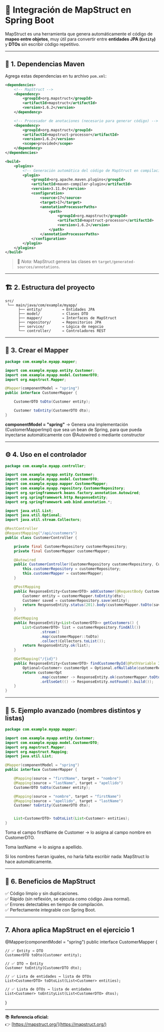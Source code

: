 # 🧩 Integración de MapStruct en Spring Boot

MapStruct es una herramienta que genera automáticamente el código de **mapeo entre objetos**, muy útil para convertir entre **entidades JPA (`Entity`)** y **DTOs** sin escribir código repetitivo.

---

## 🚀 1. Dependencias Maven

Agrega estas dependencias en tu archivo `pom.xml`:

```xml
<dependencies>
    <!-- MapStruct -->
    <dependency>
        <groupId>org.mapstruct</groupId>
        <artifactId>mapstruct</artifactId>
        <version>1.6.2</version>
    </dependency>

    <!-- Procesador de anotaciones (necesario para generar código) -->
    <dependency>
        <groupId>org.mapstruct</groupId>
        <artifactId>mapstruct-processor</artifactId>
        <version>1.6.2</version>
        <scope>provided</scope>
    </dependency>
</dependencies>

<build>
    <plugins>
        <!-- Generación automática del código de MapStruct en compilación -->
        <plugin>
            <groupId>org.apache.maven.plugins</groupId>
            <artifactId>maven-compiler-plugin</artifactId>
            <version>3.11.0</version>
            <configuration>
                <source>17</source>
                <target>17</target>
                <annotationProcessorPaths>
                    <path>
                        <groupId>org.mapstruct</groupId>
                        <artifactId>mapstruct-processor</artifactId>
                        <version>1.6.2</version>
                    </path>
                </annotationProcessorPaths>
            </configuration>
        </plugin>
    </plugins>
</build>
```

> 🧠 *Nota:* MapStruct genera las clases en `target/generated-sources/annotations`.

---

## 🏗️ 2. Estructura del proyecto

```
src/
 └── main/java/com/example/myapp/
      ├── entity/         → Entidades JPA
      ├── model/          → Clases DTO
      ├── mapper/         → Interfaces de MapStruct
      ├── repository/     → Repositorios JPA
      ├── service/        → Lógica de negocio
      └── controller/     → Controladores REST
```

---

## 🧱 3. Crear el Mapper

```java
package com.example.myapp.mapper;

import com.example.myapp.entity.Customer;
import com.example.myapp.model.CustomerDTO;
import org.mapstruct.Mapper;

@Mapper(componentModel = "spring")
public interface CustomerMapper {

    CustomerDTO toDto(Customer entity);

    Customer toEntity(CustomerDTO dto);
}
```

**componentModel = "spring"** → Genera una implementación (CustomerMapperImpl) que sea un bean de Spring, para que pueda inyectarse automáticamente con @Autowired o mediante constructor

---

## ⚙️ 4. Uso en el controlador

```java
package com.example.myapp.controller;

import com.example.myapp.entity.Customer;
import com.example.myapp.model.CustomerDTO;
import com.example.myapp.mapper.CustomerMapper;
import com.example.myapp.repository.CustomerRepository;
import org.springframework.beans.factory.annotation.Autowired;
import org.springframework.http.ResponseEntity;
import org.springframework.web.bind.annotation.*;

import java.util.List;
import java.util.Optional;
import java.util.stream.Collectors;

@RestController
@RequestMapping("/api/customers")
public class CustomerController {

    private final CustomerRepository customerRepository;
    private final CustomerMapper customerMapper;

    @Autowired
    public CustomerController(CustomerRepository customerRepository, CustomerMapper customerMapper) {
        this.customerRepository = customerRepository;
        this.customerMapper = customerMapper;
    }

    @PostMapping
    public ResponseEntity<CustomerDTO> addCustomer(@RequestBody CustomerDTO dto) {
        Customer entity = customerMapper.toEntity(dto);
        Customer saved = customerRepository.save(entity);
        return ResponseEntity.status(201).body(customerMapper.toDto(saved));
    }

    @GetMapping
    public ResponseEntity<List<CustomerDTO>> getCustomers() {
        List<CustomerDTO> list = customerRepository.findAll())
                .stream()
                .map(customerMapper::toDto)
                .collect(Collectors.toList());
        return ResponseEntity.ok(list);
    }

    @GetMapping("/{id}")
    public ResponseEntity<CustomerDTO> findCustomerById(@PathVariable Integer id) {
        Optional<Customer> customerOpt = Optional.ofNullable(customerRepository.findCustomerById(id));
        return customerOpt
                .map(customer -> ResponseEntity.ok(customerMapper.toDto(customer)))
                .orElseGet(() -> ResponseEntity.notFound().build());
    }
}
```

---

## 🧰 5. Ejemplo avanzado (nombres distintos y listas)

```java
package com.example.myapp.mapper;

import com.example.myapp.entity.Customer;
import com.example.myapp.model.CustomerDTO;
import org.mapstruct.Mapper;
import org.mapstruct.Mapping;
import java.util.List;

@Mapper(componentModel = "spring")
public interface CustomerMapper {

    @Mapping(source = "firstName", target = "nombre")
    @Mapping(source = "lastName", target = "apellido")
    CustomerDTO toDto(Customer entity);

    @Mapping(source = "nombre", target = "firstName")
    @Mapping(source = "apellido", target = "lastName")
    Customer toEntity(CustomerDTO dto);


    List<CustomerDTO> toDtoList(List<Customer> entities);
}
```

Toma el campo firstName de Customer → lo asigna al campo nombre en CustomerDTO.

Toma lastName → lo asigna a apellido.

Si los nombres fueran iguales, no haría falta escribir nada: MapStruct lo hace automáticamente.

---

## 🎯 6. Beneficios de MapStruct

✅ Código limpio y sin duplicaciones.  
✅ Rápido (sin reflexión, se ejecuta como código Java normal).  
✅ Errores detectables en tiempo de compilación.  
✅ Perfectamente integrable con Spring Boot.


---

## 7. Ahora aplica MapStruct en el ejercicio 1

@Mapper(componentModel = "spring")
public interface CustomerMapper {

    // ✅ Entity → DTO
    CustomerDTO toDto(Customer entity);

    // ✅ DTO → Entity
    Customer toEntity(CustomerDTO dto);

    // ✅ Lista de entidades → lista de DTOs
    List<CustomerDTO> toDtoList(List<Customer> entities);

    // ✅ Lista de DTOs → lista de entidades
    List<Customer> toEntityList(List<CustomerDTO> dtos);
}

---

📚 **Referencia oficial:**  
👉 [https://mapstruct.org/](https://mapstruct.org/)
